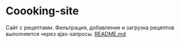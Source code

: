 # Coooking-site
Сайт с рецептами. Фильтрация, добавление и загрузка рецептов выполняется через ajax-запросы. 
[README.md](https://github.com/Natt131/Coooking-site/files/11531497/README.md)
